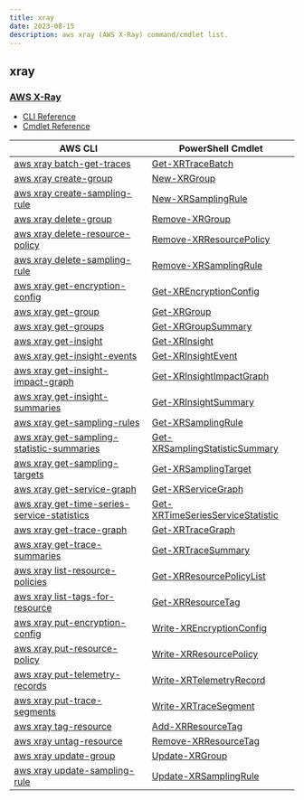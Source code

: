 ```yaml
---
title: xray
date: 2023-08-15
description: aws xray (AWS X-Ray) command/cmdlet list.
---
```


## xray

### [AWS X-Ray](https://aws.amazon.com/xray/)

* [CLI Reference](https://awscli.amazonaws.com/v2/documentation/api/latest/reference/xray/index.html)
* [Cmdlet Reference](https://docs.aws.amazon.com/powershell/latest/reference/items/AWS_X-Ray_cmdlets.html)

|AWS CLI|PowerShell Cmdlet|
|----|----|
|[aws xray batch-get-traces](https://awscli.amazonaws.com/v2/documentation/api/latest/reference/xray/batch-get-traces.html)|[Get-XRTraceBatch](https://docs.aws.amazon.com/powershell/latest/reference/items/Get-XRTraceBatch.html)|
|[aws xray create-group](https://awscli.amazonaws.com/v2/documentation/api/latest/reference/xray/create-group.html)|[New-XRGroup](https://docs.aws.amazon.com/powershell/latest/reference/items/New-XRGroup.html)|
|[aws xray create-sampling-rule](https://awscli.amazonaws.com/v2/documentation/api/latest/reference/xray/create-sampling-rule.html)|[New-XRSamplingRule](https://docs.aws.amazon.com/powershell/latest/reference/items/New-XRSamplingRule.html)|
|[aws xray delete-group](https://awscli.amazonaws.com/v2/documentation/api/latest/reference/xray/delete-group.html)|[Remove-XRGroup](https://docs.aws.amazon.com/powershell/latest/reference/items/Remove-XRGroup.html)|
|[aws xray delete-resource-policy](https://awscli.amazonaws.com/v2/documentation/api/latest/reference/xray/delete-resource-policy.html)|[Remove-XRResourcePolicy](https://docs.aws.amazon.com/powershell/latest/reference/items/Remove-XRResourcePolicy.html)|
|[aws xray delete-sampling-rule](https://awscli.amazonaws.com/v2/documentation/api/latest/reference/xray/delete-sampling-rule.html)|[Remove-XRSamplingRule](https://docs.aws.amazon.com/powershell/latest/reference/items/Remove-XRSamplingRule.html)|
|[aws xray get-encryption-config](https://awscli.amazonaws.com/v2/documentation/api/latest/reference/xray/get-encryption-config.html)|[Get-XREncryptionConfig](https://docs.aws.amazon.com/powershell/latest/reference/items/Get-XREncryptionConfig.html)|
|[aws xray get-group](https://awscli.amazonaws.com/v2/documentation/api/latest/reference/xray/get-group.html)|[Get-XRGroup](https://docs.aws.amazon.com/powershell/latest/reference/items/Get-XRGroup.html)|
|[aws xray get-groups](https://awscli.amazonaws.com/v2/documentation/api/latest/reference/xray/get-groups.html)|[Get-XRGroupSummary](https://docs.aws.amazon.com/powershell/latest/reference/items/Get-XRGroupSummary.html)|
|[aws xray get-insight](https://awscli.amazonaws.com/v2/documentation/api/latest/reference/xray/get-insight.html)|[Get-XRInsight](https://docs.aws.amazon.com/powershell/latest/reference/items/Get-XRInsight.html)|
|[aws xray get-insight-events](https://awscli.amazonaws.com/v2/documentation/api/latest/reference/xray/get-insight-events.html)|[Get-XRInsightEvent](https://docs.aws.amazon.com/powershell/latest/reference/items/Get-XRInsightEvent.html)|
|[aws xray get-insight-impact-graph](https://awscli.amazonaws.com/v2/documentation/api/latest/reference/xray/get-insight-impact-graph.html)|[Get-XRInsightImpactGraph](https://docs.aws.amazon.com/powershell/latest/reference/items/Get-XRInsightImpactGraph.html)|
|[aws xray get-insight-summaries](https://awscli.amazonaws.com/v2/documentation/api/latest/reference/xray/get-insight-summaries.html)|[Get-XRInsightSummary](https://docs.aws.amazon.com/powershell/latest/reference/items/Get-XRInsightSummary.html)|
|[aws xray get-sampling-rules](https://awscli.amazonaws.com/v2/documentation/api/latest/reference/xray/get-sampling-rules.html)|[Get-XRSamplingRule](https://docs.aws.amazon.com/powershell/latest/reference/items/Get-XRSamplingRule.html)|
|[aws xray get-sampling-statistic-summaries](https://awscli.amazonaws.com/v2/documentation/api/latest/reference/xray/get-sampling-statistic-summaries.html)|[Get-XRSamplingStatisticSummary](https://docs.aws.amazon.com/powershell/latest/reference/items/Get-XRSamplingStatisticSummary.html)|
|[aws xray get-sampling-targets](https://awscli.amazonaws.com/v2/documentation/api/latest/reference/xray/get-sampling-targets.html)|[Get-XRSamplingTarget](https://docs.aws.amazon.com/powershell/latest/reference/items/Get-XRSamplingTarget.html)|
|[aws xray get-service-graph](https://awscli.amazonaws.com/v2/documentation/api/latest/reference/xray/get-service-graph.html)|[Get-XRServiceGraph](https://docs.aws.amazon.com/powershell/latest/reference/items/Get-XRServiceGraph.html)|
|[aws xray get-time-series-service-statistics](https://awscli.amazonaws.com/v2/documentation/api/latest/reference/xray/get-time-series-service-statistics.html)|[Get-XRTimeSeriesServiceStatistic](https://docs.aws.amazon.com/powershell/latest/reference/items/Get-XRTimeSeriesServiceStatistic.html)|
|[aws xray get-trace-graph](https://awscli.amazonaws.com/v2/documentation/api/latest/reference/xray/get-trace-graph.html)|[Get-XRTraceGraph](https://docs.aws.amazon.com/powershell/latest/reference/items/Get-XRTraceGraph.html)|
|[aws xray get-trace-summaries](https://awscli.amazonaws.com/v2/documentation/api/latest/reference/xray/get-trace-summaries.html)|[Get-XRTraceSummary](https://docs.aws.amazon.com/powershell/latest/reference/items/Get-XRTraceSummary.html)|
|[aws xray list-resource-policies](https://awscli.amazonaws.com/v2/documentation/api/latest/reference/xray/list-resource-policies.html)|[Get-XRResourcePolicyList](https://docs.aws.amazon.com/powershell/latest/reference/items/Get-XRResourcePolicyList.html)|
|[aws xray list-tags-for-resource](https://awscli.amazonaws.com/v2/documentation/api/latest/reference/xray/list-tags-for-resource.html)|[Get-XRResourceTag](https://docs.aws.amazon.com/powershell/latest/reference/items/Get-XRResourceTag.html)|
|[aws xray put-encryption-config](https://awscli.amazonaws.com/v2/documentation/api/latest/reference/xray/put-encryption-config.html)|[Write-XREncryptionConfig](https://docs.aws.amazon.com/powershell/latest/reference/items/Write-XREncryptionConfig.html)|
|[aws xray put-resource-policy](https://awscli.amazonaws.com/v2/documentation/api/latest/reference/xray/put-resource-policy.html)|[Write-XRResourcePolicy](https://docs.aws.amazon.com/powershell/latest/reference/items/Write-XRResourcePolicy.html)|
|[aws xray put-telemetry-records](https://awscli.amazonaws.com/v2/documentation/api/latest/reference/xray/put-telemetry-records.html)|[Write-XRTelemetryRecord](https://docs.aws.amazon.com/powershell/latest/reference/items/Write-XRTelemetryRecord.html)|
|[aws xray put-trace-segments](https://awscli.amazonaws.com/v2/documentation/api/latest/reference/xray/put-trace-segments.html)|[Write-XRTraceSegment](https://docs.aws.amazon.com/powershell/latest/reference/items/Write-XRTraceSegment.html)|
|[aws xray tag-resource](https://awscli.amazonaws.com/v2/documentation/api/latest/reference/xray/tag-resource.html)|[Add-XRResourceTag](https://docs.aws.amazon.com/powershell/latest/reference/items/Add-XRResourceTag.html)|
|[aws xray untag-resource](https://awscli.amazonaws.com/v2/documentation/api/latest/reference/xray/untag-resource.html)|[Remove-XRResourceTag](https://docs.aws.amazon.com/powershell/latest/reference/items/Remove-XRResourceTag.html)|
|[aws xray update-group](https://awscli.amazonaws.com/v2/documentation/api/latest/reference/xray/update-group.html)|[Update-XRGroup](https://docs.aws.amazon.com/powershell/latest/reference/items/Update-XRGroup.html)|
|[aws xray update-sampling-rule](https://awscli.amazonaws.com/v2/documentation/api/latest/reference/xray/update-sampling-rule.html)|[Update-XRSamplingRule](https://docs.aws.amazon.com/powershell/latest/reference/items/Update-XRSamplingRule.html)|

